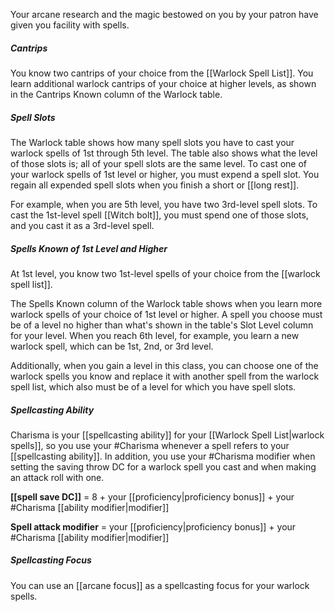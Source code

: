 Your arcane research and the magic bestowed on you by your patron have given you facility with spells.

##### Cantrips
You know two cantrips of your choice from the [[Warlock Spell List]]. You learn additional warlock cantrips of your choice at higher levels, as shown in the Cantrips Known column of the Warlock table.

##### Spell Slots
The Warlock table shows how many spell slots you have to cast your warlock spells of 1st through 5th level. The table also shows what the level of those slots is; all of your spell slots are the same level. To cast one of your warlock spells of 1st level or higher, you must expend a spell slot. You regain all expended spell slots when you finish a short or [[long rest]].

For example, when you are 5th level, you have two 3rd-level spell slots. To cast the 1st-level spell [[Witch bolt]], you must spend one of those slots, and you cast it as a 3rd-level spell.

##### Spells Known of 1st Level and Higher
At 1st level, you know two 1st-level spells of your choice from the [[warlock spell list]].

The Spells Known column of the Warlock table shows when you learn more warlock spells of your choice of 1st level or higher. A spell you choose must be of a level no higher than what's shown in the table's Slot Level column for your level. When you reach 6th level, for example, you learn a new warlock spell, which can be 1st, 2nd, or 3rd level.

Additionally, when you gain a level in this class, you can choose one of the warlock spells you know and replace it with another spell from the warlock spell list, which also must be of a level for which you have spell slots.

##### Spellcasting Ability
Charisma is your [[spellcasting ability]] for your [[Warlock Spell List|warlock spells]], so you use your #Charisma whenever a spell refers to your [[spellcasting ability]]. In addition, you use your #Charisma modifier when setting the saving throw DC for a warlock spell you cast and when making an attack roll with one.

**[[spell save DC]]** = 8 + your [[proficiency|proficiency bonus]] + your #Charisma [[ability modifier|modifier]]

**Spell attack modifier** = your [[proficiency|proficiency bonus]] + your #Charisma [[ability modifier|modifier]]

##### Spellcasting Focus
You can use an [[arcane focus]] as a spellcasting focus for your warlock spells.